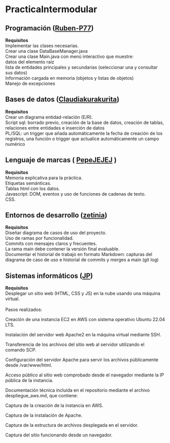 # PracticaIntermodular

## Programación ([Ruben-P77](https://github.com/Ruben-P77)) ##
**Requisitos**<br>
Implementar las clases necesarias.<br>
Crear una clase DataBaseManager.java<br>
Crear una clase Main.java con menú interactivo que muestre:<br>
datos del elemento raíz<br>
lista de entidades principales y secundarias (seleccionar una y consultar sus datos)<br>
Información cargada en memoria (objetos y listas de objetos)<br>
Manejo de excepciones<br>

## Bases de datos ([Claudiakurakurita](https://github.com/Claudiakurakurita)) ##
**Requisitos**<br>
Crear un diagrama entidad-relación (E/R).<br>
Script sql: borrado previo, creación de la base de datos, creación de tablas, relaciones entre entidades e inserción de datos<br>
PL/SQL: un trigger que añada automáticamente la fecha de creación de los registros, una función o trigger que actualice automáticamente un campo numérico<br>

## Lenguaje de marcas ( [PepeJEJEJ](https://github.com/PepeJEJEJ) ) ##
**Requisitos**<br>
Memoria explicativa para la práctica.<br>
Etiquetas semánticas.<br>
Tablas html con los datos.<br>
Javascript: DOM, eventos y uso de funciones de cadenas de texto.<br>
CSS.<br>

## Entornos de desarrollo ([zetinia](https://github.com/zetinia)) ##
**Requisitos**<br>
Diseñar diagrama de casos de uso del proyecto.<br>
Uso de ramas por funcionalidad.<br>
Commits con mensajes claros y frecuentes.<br>
La rama main debe contener la versión final evaluable.<br>
Documentar el historial de trabajo en formato Markdown: capturas del diagrama de caso de uso e historial de commits y merges a main (git log)<br>

## Sistemas informáticos ([JP](https://github.com/Jesus-Medac)) ##
**Requisitos**<br>
Desplegar un sitio web (HTML, CSS y JS) en la nube usando una máquina virtual.<br>
<br>
Pasos realizados:<br>

Creación de una instancia EC2 en AWS con sistema operativo Ubuntu 22.04 LTS.<br>

Instalación del servidor web Apache2 en la máquina virtual mediante SSH.<br>

Transferencia de los archivos del sitio web al servidor utilizando el comando SCP.<br>

Configuración del servidor Apache para servir los archivos públicamente desde /var/www/html.<br>

Acceso público al sitio web comprobado desde el navegador mediante la IP pública de la instancia.<br>

Documentación técnica incluida en el repositorio mediante el archivo despliegue_aws.md, que contiene:<br>

Captura de la creación de la instancia en AWS.<br>

Captura de la instalación de Apache.<br>

Captura de la estructura de archivos desplegada en el servidor.<br>

Captura del sitio funcionando desde un navegador.<br>
